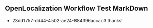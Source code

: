 ## OpenLocalization Workflow Test MarkDown
* 23dd1757-dd44-4502-ae24-884396accac3 thanks!

<!--HONumber=Aug16_HO3-->


